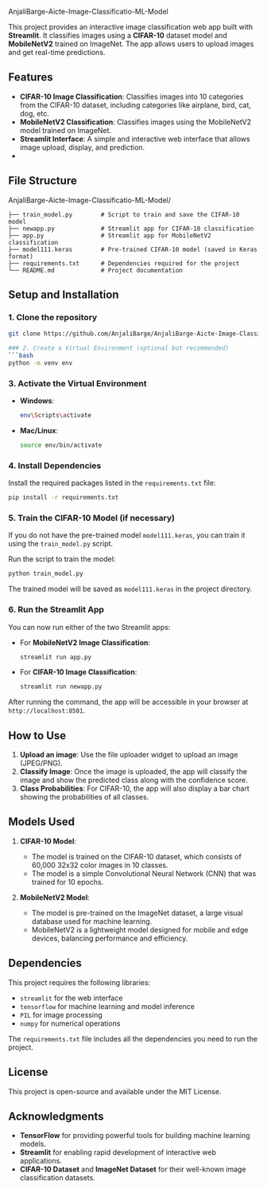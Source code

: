 AnjaliBarge-Aicte-Image-Classificatio-ML-Model


This project provides an interactive image classification web app built with **Streamlit**. It classifies images using a **CIFAR-10** dataset model and **MobileNetV2** trained on ImageNet. The app allows users to upload images and get real-time predictions.

## Features
- **CIFAR-10 Image Classification**: Classifies images into 10 categories from the CIFAR-10 dataset, including categories like airplane, bird, cat, dog, etc.
- **MobileNetV2 Classification**: Classifies images using the MobileNetV2 model trained on ImageNet.
- **Streamlit Interface**: A simple and interactive web interface that allows image upload, display, and prediction.
- 
## File Structure
AnjaliBarge-Aicte-Image-Classificatio-ML-Model/
```
├── train_model.py        # Script to train and save the CIFAR-10 model
├── newapp.py             # Streamlit app for CIFAR-10 classification
├── app.py                # Streamlit app for MobileNetV2 classification
├── model111.keras        # Pre-trained CIFAR-10 model (saved in Keras format)
├── requirements.txt      # Dependencies required for the project
└── README.md             # Project documentation
```

## Setup and Installation

### 1. Clone the repository
```bash
git clone https://github.com/AnjaliBarge/AnjaliBarge-Aicte-Image-Classificatio-ML-Model.git

### 2. Create a Virtual Environment (optional but recommended)
```bash
python -m venv env
```

### 3. Activate the Virtual Environment
- **Windows**:
  ```bash
  env\Scripts\activate
  ```
- **Mac/Linux**:
  ```bash
  source env/bin/activate
  ```

### 4. Install Dependencies
Install the required packages listed in the `requirements.txt` file:
```bash
pip install -r requirements.txt
```

### 5. Train the CIFAR-10 Model (if necessary)
If you do not have the pre-trained model `model111.keras`, you can train it using the `train_model.py` script.

Run the script to train the model:
```bash
python train_model.py
```

The trained model will be saved as `model111.keras` in the project directory.

### 6. Run the Streamlit App
You can now run either of the two Streamlit apps:

- For **MobileNetV2 Image Classification**:
  ```bash
  streamlit run app.py
  ```

- For **CIFAR-10 Image Classification**:
  ```bash
  streamlit run newapp.py
  ```

After running the command, the app will be accessible in your browser at `http://localhost:8501`.

## How to Use

1. **Upload an image**: Use the file uploader widget to upload an image (JPEG/PNG).
2. **Classify Image**: Once the image is uploaded, the app will classify the image and show the predicted class along with the confidence score.
3. **Class Probabilities**: For CIFAR-10, the app will also display a bar chart showing the probabilities of all classes.

## Models Used

1. **CIFAR-10 Model**:
   - The model is trained on the CIFAR-10 dataset, which consists of 60,000 32x32 color images in 10 classes.
   - The model is a simple Convolutional Neural Network (CNN) that was trained for 10 epochs.

2. **MobileNetV2 Model**:
   - The model is pre-trained on the ImageNet dataset, a large visual database used for machine learning.
   - MobileNetV2 is a lightweight model designed for mobile and edge devices, balancing performance and efficiency.

## Dependencies

This project requires the following libraries:
- `streamlit` for the web interface
- `tensorflow` for machine learning and model inference
- `PIL` for image processing
- `numpy` for numerical operations

The `requirements.txt` file includes all the dependencies you need to run the project.

## License

This project is open-source and available under the MIT License.

## Acknowledgments

- **TensorFlow** for providing powerful tools for building machine learning models.
- **Streamlit** for enabling rapid development of interactive web applications.
- **CIFAR-10 Dataset** and **ImageNet Dataset** for their well-known image classification datasets.
